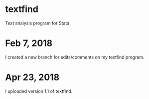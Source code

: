 # textfind
Text analysis program for Stata.

# Feb 7, 2018
I created a new branch for edits/comments on my textfind program.

# Apr 23, 2018
I uploaded version 1.1 of textfind.
